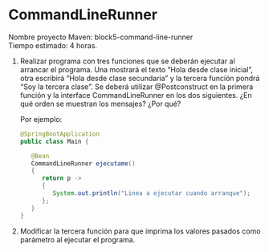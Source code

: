 # CommandLineRunner
Nombre proyecto Maven: block5-command-line-runner  
Tiempo estimado: 4 horas.  

1. Realizar programa con tres funciones que se deberán ejecutar al arrancar el programa. Una mostrará el texto “Hola desde clase inicial”, otra escribirá “Hola desde clase secundaria” y la tercera función pondrá “Soy la tercera clase”. Se deberá utilizar @Postconstruct en la primera función y la interface CommandLineRunner en los dos siguientes. ¿En qué orden se muestran los mensajes? ¿Por qué? 

   Por ejemplo:  
   ```java
   @SpringBootApplication  
   public class Main {  
   
      @Bean  
      CommandLineRunner ejecutame()  
      {  
         return p ->  
         {  
            System.out.println("Linea a ejecutar cuando arranque");  
         };  
      }  
   }  
   ```

2. Modificar la tercera función para que imprima los valores pasados como parámetro al ejecutar el programa.

